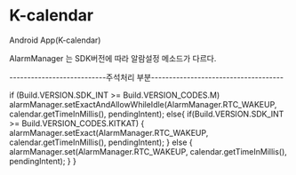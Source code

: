# K-calendar
Android App(K-calendar)

AlarmManager 는 SDK버전에 따라 알람설정 메소드가 다르다.

---------------------------주석처리 부분-------------------------------------

  if (Build.VERSION.SDK_INT >= Build.VERSION_CODES.M)
    alarmManager.setExactAndAllowWhileIdle(AlarmManager.RTC_WAKEUP, calendar.getTimeInMillis(), pendingIntent);
  else{
    if(Build.VERSION.SDK_INT >= Build.VERSION_CODES.KITKAT) {
      alarmManager.setExact(AlarmManager.RTC_WAKEUP, calendar.getTimeInMillis(), pendingIntent);
    } else {
      alarmManager.set(AlarmManager.RTC_WAKEUP, calendar.getTimeInMillis(), pendingIntent);
    }
  }
